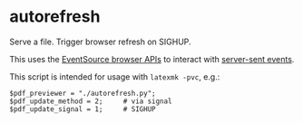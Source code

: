 # autorefresh

Serve a file. Trigger browser refresh on SIGHUP.

This uses the [EventSource browser APIs][EventSource] to interact with
[server-sent events][SSE].

This script is intended for usage with `latexmk -pvc`, e.g.:
```
$pdf_previewer = "./autorefresh.py";
$pdf_update_method = 2;     # via signal
$pdf_update_signal = 1;     # SIGHUP
```

[EventSource]: https://developer.mozilla.org/en-US/docs/Web/API/EventSource
[SSE]: https://developer.mozilla.org/en-US/docs/Web/API/Server-sent_events

